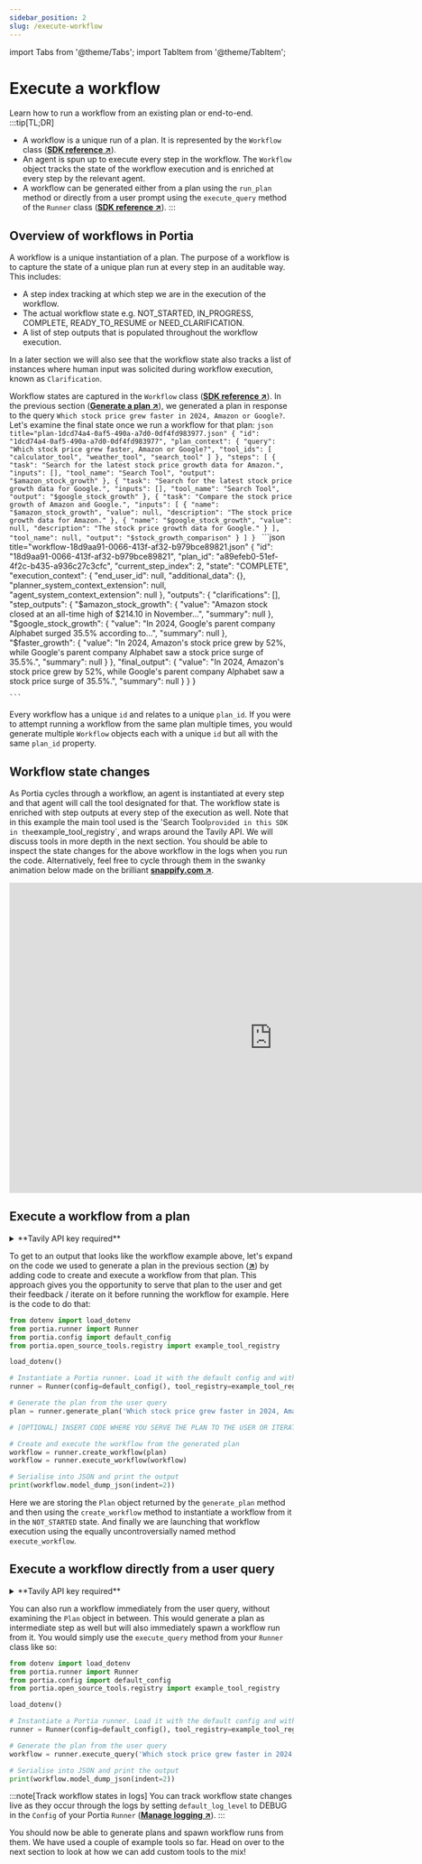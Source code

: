 ```yaml
---
sidebar_position: 2
slug: /execute-workflow
---
```


import Tabs from '@theme/Tabs';
import TabItem from '@theme/TabItem';

# Execute a workflow
Learn how to run a workflow from an existing plan or end-to-end.
:::tip[TL;DR]
- A workflow is a unique run of a plan. It is represented by the `Workflow` class (<a href="/SDK/portia/workflow" target="_blank">**SDK reference ↗**</a>).
- An agent is spun up to execute every step in the workflow. The `Workflow` object tracks the state of the workflow execution and is enriched at every step by the relevant agent.
- A workflow can be generated either from a plan using the `run_plan` method or directly from a user prompt using the `execute_query` method of the `Runner` class (<a href="/SDK/portia/runner" target="_blank">**SDK reference ↗**</a>).
:::

## Overview of workflows in Portia
A workflow is a unique instantiation of a plan. The purpose of a workflow is to capture the state of a unique plan run at every step in an auditable way. This includes:
- A step index tracking at which step we are in the execution of the workflow.
- The actual workflow state e.g. NOT_STARTED, IN_PROGRESS, COMPLETE, READY_TO_RESUME or NEED_CLARIFICATION.
- A list of step outputs that is populated throughout the workflow execution.

In a later section we will also see that the workflow state also tracks a list of instances where human input was solicited during workflow execution, known as `Clarification`.

Workflow states are captured in the `Workflow` class (<a href="/SDK/portia/workflow" target="_blank">**SDK reference ↗**</a>). In the previous section (<a href="/generate-plan" target="_blank">**Generate a plan ↗**</a>), we generated a plan in response to the query `Which stock price grew faster in 2024, Amazon or Google?`. Let's examine the final state once we run a workflow for that plan:
<Tabs>
  <TabItem value="plan" label="Generated plan >>">
    ```json title="plan-1dcd74a4-0af5-490a-a7d0-0df4fd983977.json"
    {
      "id": "1dcd74a4-0af5-490a-a7d0-0df4fd983977",
      "plan_context": {
        "query": "Which stock price grew faster, Amazon or Google?",
        "tool_ids": [
          "calculator_tool",
          "weather_tool",
          "search_tool"
        ]
      },
      "steps": [
        {
          "task": "Search for the latest stock price growth data for Amazon.",
          "inputs": [],
          "tool_name": "Search Tool",
          "output": "$amazon_stock_growth"
        },
        {
          "task": "Search for the latest stock price growth data for Google.",
          "inputs": [],
          "tool_name": "Search Tool",
          "output": "$google_stock_growth"
        },
        {
          "task": "Compare the stock price growth of Amazon and Google.",
          "inputs": [
            {
              "name": "$amazon_stock_growth",
              "value": null,
              "description": "The stock price growth data for Amazon."
            },
            {
              "name": "$google_stock_growth",
              "value": null,
              "description": "The stock price growth data for Google."
            }
          ],
          "tool_name": null,
          "output": "$stock_growth_comparison"
        }
      ]
  }
    ```
  </TabItem>
    <TabItem value="workflow" label="Workflow in final state" default>
    ```json title="workflow-18d9aa91-0066-413f-af32-b979bce89821.json"
    {
      "id": "18d9aa91-0066-413f-af32-b979bce89821",
      "plan_id": "a89efeb0-51ef-4f2c-b435-a936c27c3cfc",
      "current_step_index": 2,
      "state": "COMPLETE",
      "execution_context": {
        "end_user_id": null,
        "additional_data": {},
        "planner_system_context_extension": null,
        "agent_system_context_extension": null
      },
      "outputs": {
        "clarifications": [],
        "step_outputs": {
          "$amazon_stock_growth": {
            "value": "Amazon stock closed at an all-time high of $214.10 in November...",
            "summary": null
          },
          "$google_stock_growth": {
            "value": "In 2024, Google's parent company Alphabet surged 35.5% according to...",
            "summary": null
          },
          "$faster_growth": {
            "value": "In 2024, Amazon's stock price grew by 52%, while Google's parent company Alphabet saw a stock price surge of 35.5%.",
            "summary": null
          }
        },
        "final_output": {
          "value": "In 2024, Amazon's stock price grew by 52%, while Google's parent company Alphabet saw a stock price surge of 35.5%.",
          "summary": null
        }
      }
    }









    ```
  </TabItem>
</Tabs>

Every workflow has a unique `id` and relates to a unique `plan_id`. If you were to attempt running a workflow from the same plan multiple times, you would generate multiple `Workflow` objects each with a unique `id` but all with the same `plan_id` property.

## Workflow state changes
As Portia cycles through a workflow, an agent is instantiated at every step and that agent will call the tool designated for that. The workflow state is enriched with step outputs at every step of the execution as well. Note that in this example the main tool used is the 'Search Tool` provided in this SDK in the `example_tool_registry`, and wraps around the Tavily API. We will discuss tools in more depth in the next section.
You should be able to inspect the state changes for the above workflow in the logs when you run the code. Alternatively, feel free to cycle through them in the swanky animation below made on the brilliant <a href="www.snappify.com" target="_blank">**snappify.com ↗**</a>.
<div style={{
  overflow: 'hidden',
  marginLeft: 'auto',
  marginRight: 'auto',
  borderRadius: '10px',
  width: '100%',
  maxWidth: '931px',
  position: 'relative'
}}>
  <div style={{
    width: '100%',
    paddingBottom: '59.07626208378088%'
  }}></div>
  <iframe 
    width="931" 
    height="550" 
    title="Embedded content"
    src="https://snappify.com/embed/c8eb2bee-f784-4d24-b573-39bfca493eda?responsive=1&p=1&autoplay=1&b=0" 
    allow="clipboard-write" 
    allowFullScreen
    loading="lazy" 
    style={{
      background: '#eee',
      position: 'absolute',
      left: 0,
      top: 0,
      width: '100%'
    }} 
    frameBorder="0"
  ></iframe>
</div>



## Execute a workflow from a plan
<details>
<summary>**Tavily API key required**</summary>

We will use a simple GET endpoint from Tavily in this section. Please sign up to obtain an API key from them (<a href="https://tavily.com/" target="_blank">**↗**</a>) and set it in the environment variable `TAVILY_API_KEY`.
</details>

To get to an output that looks like the workflow example above, let's expand on the code we used to generate a plan in the previous section (<a href="/generate-plan" target="_blank">**↗**</a>) by adding code to create and execute a workflow from that plan. This approach gives you the opportunity to serve that plan to the user and get their feedback / iterate on it before running the workflow for example. Here is the code to do that:
```python title="main.py"
from dotenv import load_dotenv
from portia.runner import Runner
from portia.config import default_config
from portia.open_source_tools.registry import example_tool_registry

load_dotenv()

# Instantiate a Portia runner. Load it with the default config and with the example tools.
runner = Runner(config=default_config(), tool_registry=example_tool_registry)

# Generate the plan from the user query
plan = runner.generate_plan('Which stock price grew faster in 2024, Amazon or Google?')

# [OPTIONAL] INSERT CODE WHERE YOU SERVE THE PLAN TO THE USER OR ITERATE ON IT IN ANY WAY

# Create and execute the workflow from the generated plan
workflow = runner.create_workflow(plan)
workflow = runner.execute_workflow(workflow)

# Serialise into JSON and print the output
print(workflow.model_dump_json(indent=2))
```

Here we are storing the `Plan` object returned by the `generate_plan` method and then using the `create_workflow` method to instantiate a workflow from it in the `NOT_STARTED` state. And finally we are launching that workflow execution using the equally uncontroversially named method `execute_workflow`.

## Execute a workflow directly from a user query
<details>
<summary>**Tavily API key required**</summary>

We will use a simple GET endpoint from Tavily in this section. Please sign up to obtain an API key from them (<a href="https://tavily.com/" target="_blank">**↗**</a>) and set it in the environment variable `TAVILY_API_KEY`.
</details>

You can also run a workflow immediately from the user query, without examining the `Plan` object in between. This would generate a plan as intermediate step as well but will also immediately spawn a workflow run from it. You would simply use the `execute_query` method from your `Runner` class like so:
```python title="main.py"
from dotenv import load_dotenv
from portia.runner import Runner
from portia.config import default_config
from portia.open_source_tools.registry import example_tool_registry

load_dotenv()

# Instantiate a Portia runner. Load it with the default config and with the example tools.
runner = Runner(config=default_config(), tool_registry=example_tool_registry)

# Generate the plan from the user query
workflow = runner.execute_query('Which stock price grew faster in 2024, Amazon or Google?')

# Serialise into JSON and print the output
print(workflow.model_dump_json(indent=2))
```
:::note[Track workflow states in logs]
You can track workflow state changes live as they occur through the logs by setting `default_log_level` to DEBUG in the `Config` of your Portia `Runner` (<a href="/manage-config#manage-logging" target="_blank">**Manage logging ↗**</a>).
:::

You should now be able to generate plans and spawn workflow runs from them. We have used a couple of example tools so far. Head on over to the next section to look at how we can add custom tools to the mix!
